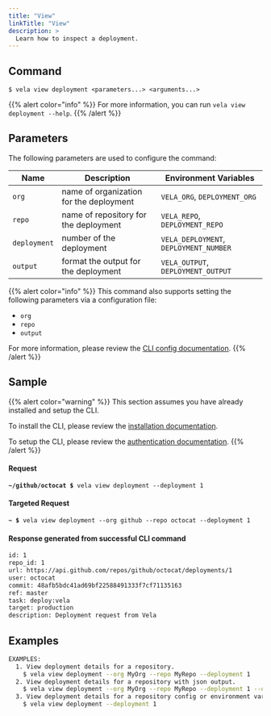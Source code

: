 ```yaml
---
title: "View"
linkTitle: "View"
description: >
  Learn how to inspect a deployment.
---
```


## Command

```
$ vela view deployment <parameters...> <arguments...>
```

{{% alert color="info" %}}
For more information, you can run `vela view deployment --help`.
{{% /alert %}}

## Parameters

The following parameters are used to configure the command:

| Name         | Description                             | Environment Variables                  |
| ------------ | --------------------------------------- | -------------------------------------- |
| `org`        | name of organization for the deployment | `VELA_ORG`, `DEPLOYMENT_ORG`           |
| `repo`       | name of repository for the deployment   | `VELA_REPO`, `DEPLOYMENT_REPO`         |
| `deployment` | number of the deployment                | `VELA_DEPLOYMENT`, `DEPLOYMENT_NUMBER` |
| `output`     | format the output for the deployment    | `VELA_OUTPUT`, `DEPLOYMENT_OUTPUT`     |

{{% alert color="info" %}}
This command also supports setting the following parameters via a configuration file:

- `org`
- `repo`
- `output`

For more information, please review the [CLI config documentation](/docs/reference/cli/config/).
{{% /alert %}}

## Sample

{{% alert color="warning" %}}
This section assumes you have already installed and setup the CLI.

To install the CLI, please review the [installation documentation](/docs/reference/cli/install/).

To setup the CLI, please review the [authentication documentation](/docs/reference/cli/authentication/).
{{% /alert %}}

#### Request

<div class="highlight"><pre><code><b>~/github/octocat $</b> vela view deployment --deployment 1</code></pre></div>

#### Targeted Request

<div class="highlight"><pre><code><b>~ $</b> vela view deployment --org github --repo octocat --deployment 1</code></pre></div>

#### Response generated from successful CLI command
```sh
id: 1
repo_id: 1
url: https://api.github.com/repos/github/octocat/deployments/1
user: octocat
commit: 48afb5bdc41ad69bf22588491333f7cf71135163
ref: master
task: deploy:vela
target: production
description: Deployment request from Vela
```

## Examples

```sh
EXAMPLES:
  1. View deployment details for a repository.
    $ vela view deployment --org MyOrg --repo MyRepo --deployment 1
  2. View deployment details for a repository with json output.
    $ vela view deployment --org MyOrg --repo MyRepo --deployment 1 --output json
  3. View deployment details for a repository config or environment variables are set.
    $ vela view deployment --deployment 1
```